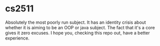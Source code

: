 # cs2511

Absolutely the most poorly run subject. 
It has an identity crisis about whether it is aiming to be an OOP or java subject.
The fact that it's a core gives it zero excuses. I hope you, checking this repo out, have a better experience. 
